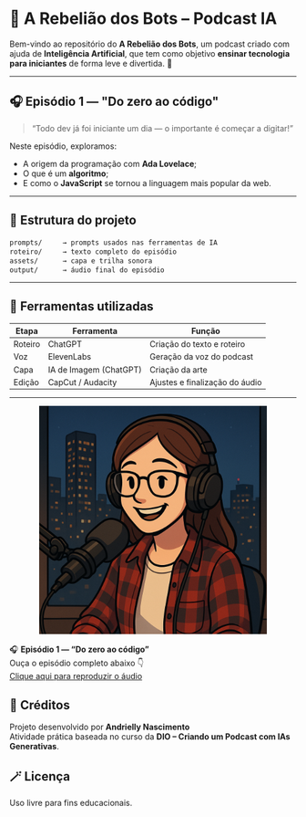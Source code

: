 # 🤖 A Rebelião dos Bots – Podcast IA

Bem-vindo ao repositório do **A Rebelião dos Bots**, um podcast criado com ajuda de **Inteligência Artificial**, que tem como objetivo **ensinar tecnologia para iniciantes** de forma leve e divertida. 🚀

---

## 🎧 Episódio 1 — "Do zero ao código"

> “Todo dev já foi iniciante um dia — o importante é começar a digitar!”

Neste episódio, exploramos:
- A origem da programação com **Ada Lovelace**;
- O que é um **algoritmo**;
- E como o **JavaScript** se tornou a linguagem mais popular da web.

---

## 🧩 Estrutura do projeto

```
prompts/     → prompts usados nas ferramentas de IA  
roteiro/     → texto completo do episódio  
assets/      → capa e trilha sonora  
output/      → áudio final do episódio  
```

---

## 🧠 Ferramentas utilizadas

| Etapa | Ferramenta | Função |
|-------|-------------|--------|
| Roteiro | ChatGPT | Criação do texto e roteiro |
| Voz | ElevenLabs | Geração da voz do podcast |
| Capa | IA de Imagem (ChatGPT) | Criação da arte |
| Edição | CapCut / Audacity | Ajustes e finalização do áudio |

---

<p align="center">
  <img src="assets/capa_episodio1.png" alt="Capa do podcast A Rebelião dos Bots" width="400px">
</p>

🎧 **Episódio 1 — “Do zero ao código”**  
Ouça o episódio completo abaixo 👇  
[Clique aqui para reproduzir o áudio](./output/episodio1_audio_final.mp3)

## 📜 Créditos
Projeto desenvolvido por **Andrielly Nascimento**  
Atividade prática baseada no curso da **DIO – Criando um Podcast com IAs Generativas**.

## 🪄 Licença
Uso livre para fins educacionais.
